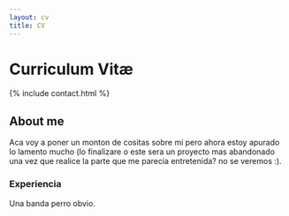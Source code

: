 ```yaml
---
layout: cv
title: CV
---
```


# Curriculum Vitæ

{% include contact.html %}

## About me

Aca voy a poner un monton de cositas sobre mi pero ahora estoy apurado lo lamento mucho (lo finalizare o este sera un proyecto mas abandonado una vez que realice la parte que me parecia entretenida? no se veremos :).

### Experiencia

Una banda perro obvio.